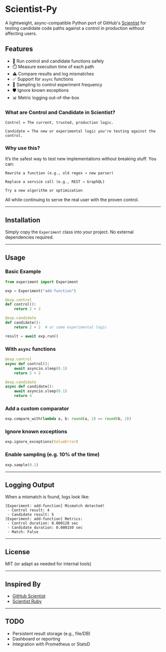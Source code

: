 # Scientist-Py

A lightweight, async-compatible Python port of GitHub's [Scientist](https://github.com/github/scientist) for testing candidate code paths against a control in production without affecting users.

## Features
- 🧪 Run control and candidate functions safely
- ⏱️ Measure execution time of each path
- ⚠️ Compare results and log mismatches
- ✅ Support for `async` functions
- 🎯 Sampling to control experiment frequency
- 🛡️ Ignore known exceptions
- 📊 Metric logging out-of-the-box

### What are Control and Candidate in Scientist?
    Control = The current, trusted, production logic.

    Candidate = The new or experimental logic you're testing against the control.

### Why use this?
It’s the safest way to test new implementations without breaking stuff. You can:

    Rewrite a function (e.g., old regex → new parser)

    Replace a service call (e.g., REST → GraphQL)

    Try a new algorithm or optimization

All while continuing to serve the real user with the proven control.

---

## Installation

Simply copy the `Experiment` class into your project. No external dependencies required.

---


## Usage

### Basic Example
```python
from experiment import Experiment

exp = Experiment("add-function")

@exp.control
def control():
    return 2 + 2

@exp.candidate
def candidate():
    return 2 + 2  # or some experimental logic

result = await exp.run()
```

### With `async` functions
```python
@exp.control
async def control():
    await asyncio.sleep(0.1)
    return 2 + 2

@exp.candidate
async def candidate():
    await asyncio.sleep(0.1)
    return 4
```

### Add a custom comparator
```python
exp.compare_with(lambda a, b: round(a, 2) == round(b, 2))
```

### Ignore known exceptions
```python
exp.ignore_exceptions(ValueError)
```

### Enable sampling (e.g. 10% of the time)
```python
exp.sample(0.1)
```

---

## Logging Output
When a mismatch is found, logs look like:
```
[Experiment: add-function] Mismatch detected!
 - Control result: 4
 - Candidate result: 5
[Experiment: add-function] Metrics:
 - Control duration: 0.000120 sec
 - Candidate duration: 0.000150 sec
 - Match: False
```

---

## License
MIT (or adapt as needed for internal tools)

---

## Inspired By
- [GitHub Scientist](https://github.com/github/scientist)
- [Scientist Ruby](https://github.com/github/scientist/blob/main/docs/scientist/README.md)

---

## TODO
- Persistent result storage (e.g., file/DB)
- Dashboard or reporting
- Integration with Prometheus or StatsD

